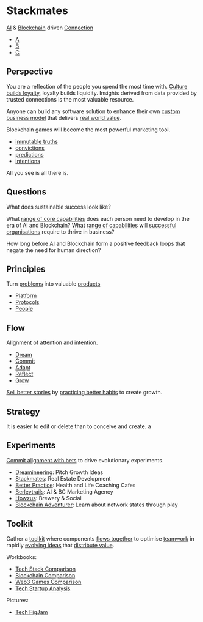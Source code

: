 # Stackmates

[AI](https://github.com/dreamineering/stackmates/tree/main/ai) & [Blockchain](https://github.com/dreamineering/stackmates/tree/main/bc) driven [Connection](https://github.com/dreamineering/stackmates/tree/main/client)

- [A](https://github.com/dreamineering/stackmates/tree/main/ai)
- [B](https://github.com/dreamineering/stackmates/tree/main/bc)
- [C](https://github.com/dreamineering/stackmates/tree/main/client)

## Perspective

You are a reflection of the people you spend the most time with. [Culture builds loyalty](https://mm.dreamineering.com/docs/value/money/tokenomics/tokenomics-games/), loyalty builds liquidity. Insights derived from data provided by trusted connections is the most valuable resource.

Anyone can build any software solution to enhance their own [custom business model](https://mm.dreamineering.com/docs/business/business-models/) that delivers [real world value](https://mm.dreamineering.com/docs/value).

Blockchain games will become the most powerful marketing tool.

- [immutable truths](https://mm.dreamineering.com/docs/value/wisdom/big-picture-immutable-truths)
- [convictions](https://mm.dreamineering.com/docs/value/wisdom/big-picture-convictions)
- [predictions](https://mm.dreamineering.com/docs/flow/dream/predictions)
- [intentions](https://mm.dreamineering.com/docs/value/wisdom/big-picture-intentions)

All you see is all there is.

## Questions

What does sustainable success look like?

What [range of core capabilities](https://mm.dreamineering.com/docs/principles/people/capabilities/) does each person need to develop in the era of AI and Blockchain? What [range of capabilities](https://mm.dreamineering.com/docs/principles/people/culture/teamwork) will [successful organisations](https://mm.dreamineering.com/docs/value) require to thrive in business?

How long before AI and Blockchain form a positive feedback loops that negate the need for human direction?

## Principles

Turn [problems](https://mm.dreamineering.com/docs/principles/problems/) into valuable [products](https://mm.dreamineering.com/docs/principles/products/)

- [Platform](https://mm.dreamineering.com/docs/principles/platform/)
- [Protocols](https://mm.dreamineering.com/docs/principles/process/)
- [People](https://mm.dreamineering.com/docs/principles/people/)

## Flow

Alignment of attention and intention.

- [Dream](https://mm.dreamineering.com/docs/flow/dream/)
- [Commit](https://mm.dreamineering.com/docs/flow/commit/)
- [Adapt](https://mm.dreamineering.com/docs/flow/adapt/)
- [Reflect](https://mm.dreamineering.com/docs/flow/reflect/)
- [Grow](https://mm.dreamineering.com/docs/flow/grow/)

[Sell better stories](https://mm.dreamineering.com/docs/business/experiments/dreamineering/) by [practicing better habits](https://mm.dreamineering.com/docs/business/experiments/better-practice/) to create growth.

## Strategy

It is easier to edit or delete than to conceive and create.
a

## Experiments

[Commit alignment with bets](https://mm.dreamineering.com/docs/experiments/) to drive evolutionary experiments.

- [Dreamineering](https://mm.dreamineering.com/docs/business/experiments/experiment-dreamineering/): Pitch Growth Ideas
- [Stackmates](https://mm.dreamineering.com/docs/business/experiments/experiment-stackmates/): Real Estate Development
- [Better Practice](https://mm.dreamineering.com/docs/business/experiments/better-practice/): Health and Life Coaching Cafes
- [Berleytrails](https://mm.dreamineering.com/docs/business/experiments/berleytrails/): AI & BC Marketing Agency
- [Howzus](https://mm.dreamineering.com/docs/business/experiments/experiment-howzus/): Brewery & Social
- [Blockchain Adventurer](https://mm.dreamineering.com/docs/business/experiments/experiment-blockchain-explorer/): Learn about network states through play

## Toolkit

Gather a [toolkit](https://mm.dreamineering.com/docs/engineering/software/sdk/) where components [flows together](https://mm.dreamineering.com/docs/flow) to optimise [teamwork](https://mm.dreamineering.com/docs/principles/people/community/teamwork) in rapidly [evolving ideas](https://mm.dreamineering.com/docs/experiments/) that [distribute value](https://mm.dreamineering.com/docs/value/).

Workbooks:

- [Tech Stack Comparison](https://docs.google.com/spreadsheets/d/1XiA_gfU_TkQXlEqVEiVLUUjKmyAZM3rirlJ5EUjJl9Y/edit#gid=1797190969)
- [Blockchain Comparison](https://docs.google.com/spreadsheets/d/16pqE_E4FzNbsqn-ACxkYfhCyBg3M9kQGcySUM3zw73M/edit#gid=1322132351)
- [Web3 Games Comparison](https://docs.google.com/spreadsheets/d/1l74VNspBM_3HjBq0oXZzoe1t-EPhKZPsH6FjRokM7cY/edit#gid=745206562)
- [Tech Startup Analysis](https://docs.google.com/spreadsheets/d/10zBw2LruDEmkBAA9GFVfBaG3UtkOMItr-44CvIxb1VQ/edit#gid=1021038640)

Pictures:

- [Tech FigJam](https://www.figma.com/file/SR3Xg7a8tElFPLoovsqwUO/technology-stack?type=whiteboard&node-id=260-1322&t=6q447RjvecYVn1fG-4)

